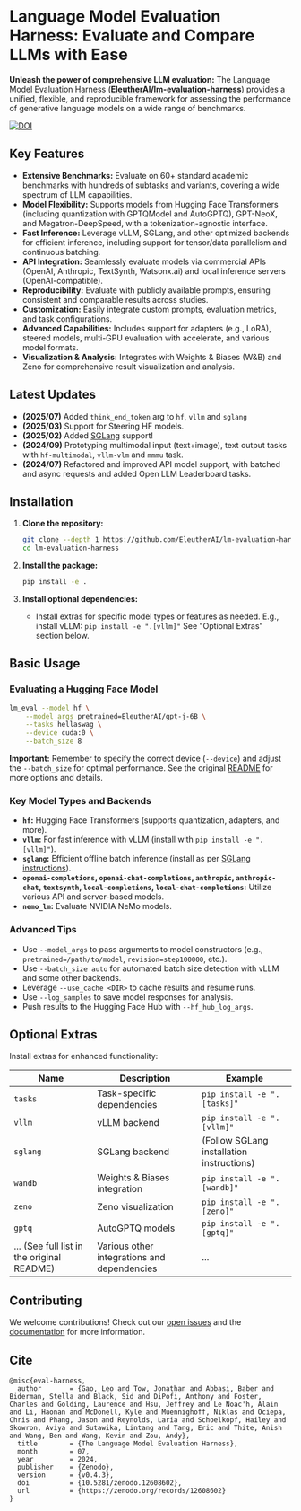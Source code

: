 # Language Model Evaluation Harness: Evaluate and Compare LLMs with Ease

**Unleash the power of comprehensive LLM evaluation:** The Language Model Evaluation Harness (**[EleutherAI/lm-evaluation-harness](https://github.com/EleutherAI/lm-evaluation-harness)**) provides a unified, flexible, and reproducible framework for assessing the performance of generative language models on a wide range of benchmarks.

[![DOI](https://zenodo.org/badge/DOI/10.5281/zenodo.10256836.svg)](https://doi.org/10.5281/zenodo.10256836)

## Key Features

*   **Extensive Benchmarks:** Evaluate on 60+ standard academic benchmarks with hundreds of subtasks and variants, covering a wide spectrum of LLM capabilities.
*   **Model Flexibility:** Supports models from Hugging Face Transformers (including quantization with GPTQModel and AutoGPTQ), GPT-NeoX, and Megatron-DeepSpeed, with a tokenization-agnostic interface.
*   **Fast Inference:** Leverage vLLM, SGLang, and other optimized backends for efficient inference, including support for tensor/data parallelism and continuous batching.
*   **API Integration:** Seamlessly evaluate models via commercial APIs (OpenAI, Anthropic, TextSynth, Watsonx.ai) and local inference servers (OpenAI-compatible).
*   **Reproducibility:** Evaluate with publicly available prompts, ensuring consistent and comparable results across studies.
*   **Customization:** Easily integrate custom prompts, evaluation metrics, and task configurations.
*   **Advanced Capabilities:** Includes support for adapters (e.g., LoRA), steered models, multi-GPU evaluation with accelerate, and various model formats.
*   **Visualization & Analysis:** Integrates with Weights & Biases (W&B) and Zeno for comprehensive result visualization and analysis.

## Latest Updates

*   **(2025/07)** Added `think_end_token` arg to `hf`, `vllm` and `sglang`
*   **(2025/03)** Support for Steering HF models.
*   **(2025/02)** Added [SGLang](https://docs.sglang.ai/) support!
*   **(2024/09)** Prototyping multimodal input (text+image), text output tasks with `hf-multimodal`, `vllm-vlm` and `mmmu` task.
*   **(2024/07)** Refactored and improved API model support, with batched and async requests and added Open LLM Leaderboard tasks.

## Installation

1.  **Clone the repository:**

    ```bash
    git clone --depth 1 https://github.com/EleutherAI/lm-evaluation-harness
    cd lm-evaluation-harness
    ```

2.  **Install the package:**

    ```bash
    pip install -e .
    ```

3.  **Install optional dependencies:**
    *   Install extras for specific model types or features as needed. E.g., install vLLM: `pip install -e ".[vllm]"` See "Optional Extras" section below.

## Basic Usage

### Evaluating a Hugging Face Model

```bash
lm_eval --model hf \
    --model_args pretrained=EleutherAI/gpt-j-6B \
    --tasks hellaswag \
    --device cuda:0 \
    --batch_size 8
```

**Important:** Remember to specify the correct device (`--device`) and adjust the `--batch_size` for optimal performance. See the original [README](https://github.com/EleutherAI/lm-evaluation-harness) for more options and details.

### Key Model Types and Backends

*   **`hf`:** Hugging Face Transformers (supports quantization, adapters, and more).
*   **`vllm`:** For fast inference with vLLM (install with `pip install -e ".[vllm]"`).
*   **`sglang`:** Efficient offline batch inference (install as per [SGLang instructions](https://docs.sglang.ai/start/install.html#install-sglang)).
*   **`openai-completions`, `openai-chat-completions`, `anthropic`, `anthropic-chat`, `textsynth`, `local-completions`, `local-chat-completions`:** Utilize various API and server-based models.
*   **`nemo_lm`:** Evaluate NVIDIA NeMo models.

### Advanced Tips

*   Use `--model_args` to pass arguments to model constructors (e.g., `pretrained=/path/to/model`, `revision=step100000`, etc.).
*   Use `--batch_size auto` for automated batch size detection with vLLM and some other backends.
*   Leverage `--use_cache <DIR>` to cache results and resume runs.
*   Use `--log_samples` to save model responses for analysis.
*   Push results to the Hugging Face Hub with `--hf_hub_log_args`.

## Optional Extras

Install extras for enhanced functionality:

| Name             | Description                     | Example                                          |
| ---------------- | ------------------------------- | ------------------------------------------------ |
| `tasks`          | Task-specific dependencies      | `pip install -e ".[tasks]"`                      |
| `vllm`           | vLLM backend                    | `pip install -e ".[vllm]"`                       |
| `sglang`         | SGLang backend                  | (Follow SGLang installation instructions)         |
| `wandb`          | Weights & Biases integration    | `pip install -e ".[wandb]"`                      |
| `zeno`           | Zeno visualization              | `pip install -e ".[zeno]"`                       |
| `gptq`           | AutoGPTQ models                 | `pip install -e ".[gptq]"`                       |
| ... (See full list in the original README) | Various other integrations and dependencies | ...                                             |

## Contributing

We welcome contributions! Check out our [open issues](https://github.com/EleutherAI/lm-evaluation-harness/issues) and the [documentation](https://github.com/EleutherAI/lm-evaluation-harness/tree/main/docs) for more information.

## Cite

```
@misc{eval-harness,
  author       = {Gao, Leo and Tow, Jonathan and Abbasi, Baber and Biderman, Stella and Black, Sid and DiPofi, Anthony and Foster, Charles and Golding, Laurence and Hsu, Jeffrey and Le Noac'h, Alain and Li, Haonan and McDonell, Kyle and Muennighoff, Niklas and Ociepa, Chris and Phang, Jason and Reynolds, Laria and Schoelkopf, Hailey and Skowron, Aviya and Sutawika, Lintang and Tang, Eric and Thite, Anish and Wang, Ben and Wang, Kevin and Zou, Andy},
  title        = {The Language Model Evaluation Harness},
  month        = 07,
  year         = 2024,
  publisher    = {Zenodo},
  version      = {v0.4.3},
  doi          = {10.5281/zenodo.12608602},
  url          = {https://zenodo.org/records/12608602}
}
